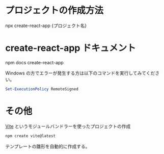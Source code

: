 # プロジェクトの作成方法

npx create-react-app {プロジェクト名}

# create-react-app ドキュメント

npm docs create-react-app

Windows の方でエラーが発生する方は以下のコマンドを実行してみてください。

```powershell
Set-ExecutionPolicy RemoteSigned
```

# その他

[Vite](https://ja.vitejs.dev/) というモジュールバンドラーを使ったプロジェクトの作成

```bash
npm create vite@latest
```

テンプレートの雛形を自動的に作成する。
